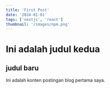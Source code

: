 ```yaml
---
title: 'First Post'
date: '2024-01-01'
tags: ['nextjs', 'react']
thumbnail: '/images/npm.png'
---
```


# Ini adalah judul kedua

## judul baru

Ini adalah konten postingan blog pertama saya.
